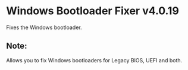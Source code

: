 # Windows Bootloader Fixer v4.0.19
Fixes the Windows bootloader.
## Note:
Allows you to fix Windows bootloaders for Legacy BIOS, UEFI and both.

